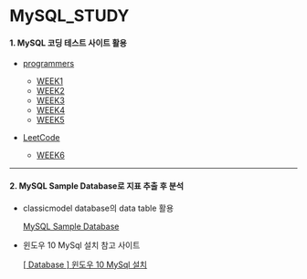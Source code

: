 # MySQL_STUDY

#### 1. MySQL 코딩 테스트 사이트 활용

   - [programmers](https://programmers.co.kr/learn/challenges)

      - [WEEK1](https://github.com/heeseo11/MySQL_STUDY/tree/main/Week1)
      - [WEEK2](https://github.com/heeseo11/MySQL_STUDY/tree/main/Week2)
      - [WEEK3](https://github.com/heeseo11/MySQL_STUDY/tree/main/Week3)
      - [WEEK4](https://github.com/heeseo11/MySQL_STUDY/tree/main/Week4)
      - [WEEK5](https://github.com/heeseo11/MySQL_STUDY/tree/main/Week5)

   - [LeetCode](https://leetcode.com/problemset/all/?page=1)

      - [WEEK6](https://github.com/heeseo11/MySQL_STUDY/tree/main/Week6)
-----------------------------

#### 2. MySQL Sample Database로 지표 추출 후 분석

   - classicmodel database의 data table 활용

      [MySQL Sample Database](https://www.mysqltutorial.org/mysql-sample-database.aspx/)

   - 윈도우 10 MySql 설치 참고 사이트

      [[ Database ] 윈도우 10 MySql 설치](https://goddaehee.tistory.com/277)
